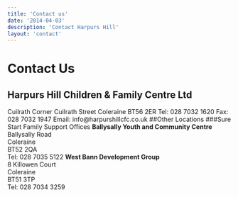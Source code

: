 ```yaml
---
title: 'Contact us'
date: '2014-04-03'
description: 'Contact Harpurs Hill'
layout: 'contact'
---
```

<h1>Contact Us</h1>
<h2>Harpurs Hill Children & Family Centre Ltd</h2>
<span class="row">
<span class="col-sm-6 address">
Cuilrath Corner  
Cuilrath Street  
Coleraine  
BT56 2ER  
</span>
<span class="col-sm-6">
Tel: 028 7032 1620  
Fax: 028 7032 1947  
Email: info@harpurshillcfc.co.uk
</span>
</span>
<span class="row">
<span class="col-sm-12">
<span id="map-canvas"></span>
</span>
</span> 
##Other Locations
###Sure Start Family Support Offices
<span class="row">
<span class="col-sm-6 address">
<b>Ballysally Youth and Community Centre</b><br/>
Ballysally Road <br/>
Coleraine <br/>
BT52 2QA <br/> 
Tel: 028 7035 5122
</span>
<span class="col-sm-6 address">
<b>West Bann Development Group</b><br/>
8 Killowen Court<br/>
Coleraine<br/>
BT51 3TP<br/>
Tel: 028 7034 3259
</span>
</span>
